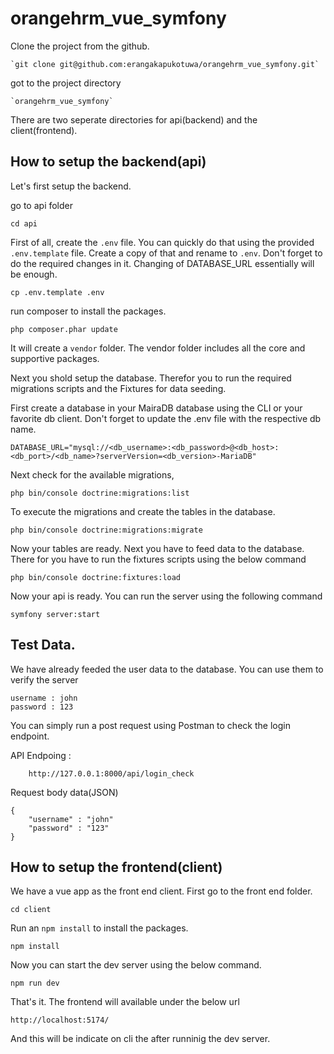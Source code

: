 # orangehrm_vue_symfony

Clone the project from the github.

    `git clone git@github.com:erangakapukotuwa/orangehrm_vue_symfony.git`

got to the project directory 

    `orangehrm_vue_symfony`

There are two seperate directories for api(backend) and the client(frontend).



## How to setup the backend(api)
Let's first setup the backend.

go to api folder

    cd api

First of all, create the `.env` file. You can quickly do that using the provided `.env.template` file. Create a copy of that and rename to `.env`. Don't forget to do the required changes in it. Changing of DATABASE_URL essentially will be enough.
    
    cp .env.template .env

run composer to install the packages.

    php composer.phar update

It will create a `vendor` folder. The vendor folder includes all the core and supportive packages.

Next you shold setup the database. Therefor you to run the required migrations scripts and the Fixtures for data seeding. 

First create a database in your MairaDB database using the CLI or your favorite db client. Don't forget to update the .env file with the respective db name.

    DATABASE_URL="mysql://<db_username>:<db_password>@<db_host>:<db_port>/<db_name>?serverVersion=<db_version>-MariaDB"

Next check for the available migrations,

    php bin/console doctrine:migrations:list

To execute the migrations and create the tables in the database.

    php bin/console doctrine:migrations:migrate


Now your tables are ready. Next you have to feed data to the database. There for you have to run the fixtures scripts using the below command

    php bin/console doctrine:fixtures:load


Now your api is ready. You can run the server using the following command

    symfony server:start


## Test Data.

We have already feeded the user data to the database. You can use them to verify the server

    username : john
    password : 123

You can simply run a post request using Postman to check the login endpoint. 

API Endpoing : 
    
        http://127.0.0.1:8000/api/login_check


Request body data(JSON)
    
    {
        "username" : "john"
        "password" : "123"
    }



## How to setup the frontend(client)

We have a vue app as the front end client. First go to the front end folder.

    cd client

Run an `npm install` to install the packages.

    npm install


Now you can start the dev server using the below command.

    npm run dev

That's it. The frontend will available under the below url

    http://localhost:5174/

And this will be indicate on cli the after runninig the dev server.